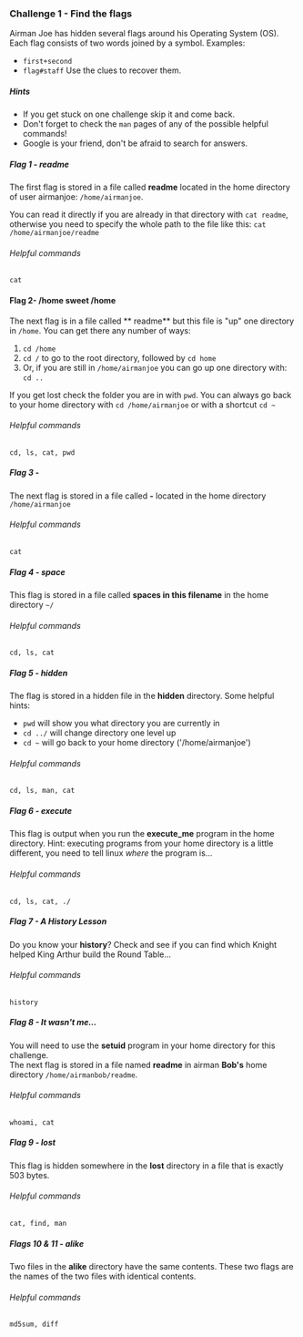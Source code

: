 ### Challenge 1 - Find the flags
Airman Joe has hidden several flags around his Operating System (OS).  Each flag consists of two 
words joined by a symbol.  Examples: 
* `first+second` 
* `flag#staff`
Use the clues to recover them.

##### Hints
* If you get stuck on one challenge skip it and come back.
* Don't forget to check the `man` pages of any of the possible helpful commands!
* Google is your friend, don't be afraid to search for answers.

##### Flag 1 - readme
The first flag is stored in a file called **readme** located in the home 
directory of user airmanjoe: `/home/airmanjoe`.  

You can read it directly if you are already in that directory with `cat readme`,
otherwise you need to specify the whole path to the file like this: 
`cat /home/airmanjoe/readme`
###### Helpful commands
`cat`

#### Flag 2- /home sweet /home
The next flag is in a file called ** readme** but this file is "up" one directory in `/home`.  You can get there any number of ways:
1. `cd /home`
2. `cd /` to go to the root directory, followed by `cd home`
3. Or, if you are still in `/home/airmanjoe` you can go up one directory with:
   `cd ..`

If you get lost check the folder you are in with `pwd`.  You can always go back 
to your home directory with `cd /home/airmanjoe` or with a shortcut `cd ~`
###### Helpful commands
`cd, ls, cat, pwd`

##### Flag 3 - 
The next flag is stored in a file called **-** located in the home 
directory `/home/airmanjoe` 
###### Helpful commands
`cat`

##### Flag 4 - space
This flag is stored in a file called **spaces in this filename** in the home 
directory `~/`
###### Helpful commands
`cd, ls, cat`

##### Flag 5 - hidden
The flag is stored in a hidden file in the **hidden** directory.
Some helpful hints:
* `pwd` will show you what directory you are currently in
* `cd ../` will change directory one level up
* `cd ~` will go back to your home directory ('/home/airmanjoe')
###### Helpful commands
`cd, ls, man, cat`

##### Flag 6 - execute
This flag is output when you run the **execute_me** program in the home directory.
Hint: executing programs from your home directory is a little different, you
need to tell linux *where* the program is...
###### Helpful commands
`cd, ls, cat, ./`

##### Flag 7 - A History Lesson
Do you know your **history**?  Check and see if you can find which Knight helped King 
Arthur build the Round Table...
###### Helpful commands
`history`

##### Flag 8 - It wasn't me...
You will need to use the **setuid** program in your home directory for this challenge.  
The next flag is stored in a file named **readme** in airman **Bob's** home directory 
`/home/airmanbob/readme`.
###### Helpful commands
`whoami, cat`

##### Flag 9 - lost
This flag is hidden somewhere in the **lost** directory in a file that is 
exactly 503 bytes.
###### Helpful commands
`cat, find, man`

##### Flags 10 & 11 - alike
Two files in the **alike** directory have the same contents.  These two flags
are the names of the two files with identical contents.
###### Helpful commands
`md5sum, diff`

